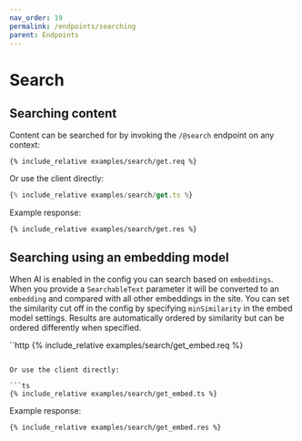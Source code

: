 ```yaml
---
nav_order: 19
permalink: /endpoints/searching
parent: Endpoints
---
```


# Search

## Searching content

Content can be searched for by invoking the `/@search` endpoint on any context:

```http
{% include_relative examples/search/get.req %}
```

Or use the client directly:

```ts
{% include_relative examples/search/get.ts %}
```

Example response:

```http
{% include_relative examples/search/get.res %}
```

## Searching using an embedding model

When AI is enabled in the config you can search based on `embeddings`. When you provide a `SearchableText` parameter it will be converted to an `embedding` and compared with all other embeddings in the site. You can set the similarity cut off in the config by specifying `minSimilarity` in the embed model settings. Results are automatically ordered by similarity but can be ordered differently when specified.

``http
{% include_relative examples/search/get_embed.req %}

````

Or use the client directly:

```ts
{% include_relative examples/search/get_embed.ts %}
````

Example response:

```http
{% include_relative examples/search/get_embed.res %}
```
